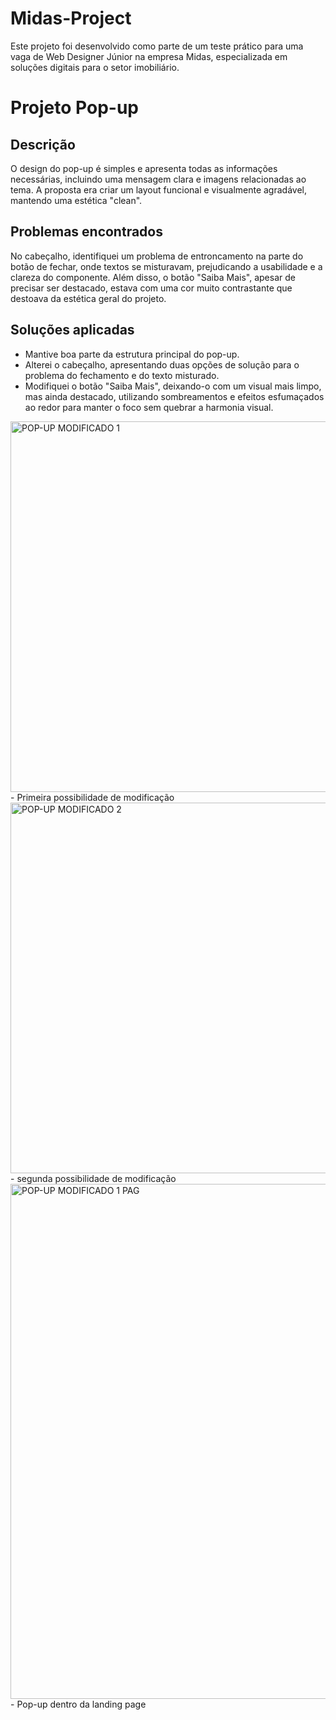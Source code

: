 # Midas-Project
Este projeto foi desenvolvido como parte de um teste prático para uma vaga de Web Designer Júnior na empresa Midas, especializada em soluções digitais para o setor imobiliário.

# Projeto Pop-up

## Descrição

O design do pop-up é simples e apresenta todas as informações necessárias, incluindo uma mensagem clara e imagens relacionadas ao tema. A proposta era criar um layout funcional e visualmente agradável, mantendo uma estética "clean".

## Problemas encontrados

No cabeçalho, identifiquei um problema de entroncamento na parte do botão de fechar, onde textos se misturavam, prejudicando a usabilidade e a clareza do componente. Além disso, o botão "Saiba Mais", apesar de precisar ser destacado, estava com uma cor muito contrastante que destoava da estética geral do projeto.

## Soluções aplicadas

- Mantive boa parte da estrutura principal do pop-up.
- Alterei o cabeçalho, apresentando duas opções de solução para o problema do fechamento e do texto misturado.
- Modifiquei o botão "Saiba Mais", deixando-o com um visual mais limpo, mas ainda destacado, utilizando sombreamentos e efeitos esfumaçados ao redor para manter o foco sem quebrar a harmonia visual.


<img width="711" height="593" alt="POP-UP MODIFICADO 1" src="https://github.com/user-attachments/assets/66ac3cd8-65ee-41a5-aa8d-634b7b807fd4" />
- Primeira possibilidade de modificação

<img width="711" height="593" alt="POP-UP MODIFICADO 2" src="https://github.com/user-attachments/assets/014b5843-d1fd-4a75-a412-769210b02c99" />
- segunda possibilidade de modificação
  
<img width="1455" height="824" alt="POP-UP MODIFICADO 1 PAG" src="https://github.com/user-attachments/assets/1b624a14-1d3b-4508-ba8e-568f856fabe9" />
- Pop-up dentro da landing page


